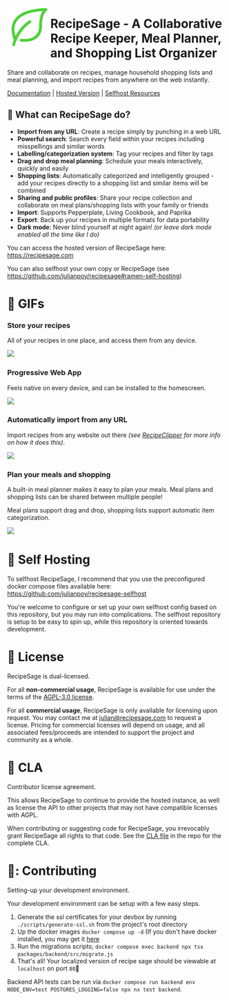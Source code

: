<a href="https://recipesage.com"><img align="left" width="100" height="100" src="packages/frontend/src/assets/imgs/logo_green.png"></img></a>

# RecipeSage - A Collaborative Recipe Keeper, Meal Planner, and Shopping List Organizer

Share and collaborate on recipes, manage household shopping lists and meal planning, and import recipes from anywhere on the web instantly.

<a href="https://docs.recipesage.com">Documentation</a> | <a href="https://recipesage.com">Hosted Version</a> | <a href="https://github.com/julianpoy/recipesage-selfhost">Selfhost Resources</a>

## :fork_and_knife: What can RecipeSage do?

- **Import from any URL**: Create a recipe simply by punching in a web URL
- **Powerful search**: Search every field within your recipes including misspellings and similar words
- **Labelling/categorization system**: Tag your recipes and filter by tags
- **Drag and drop meal planning**: Schedule your meals interactively, quickly and easily
- **Shopping lists**: Automatically categorized and intelligently grouped - add your recipes directly to a shopping list and similar items will be combined
- **Sharing and public profiles**: Share your recipe collection and collaborate on meal plans/shopping lists with your family or friends
- **Import**: Supports Pepperplate, Living Cookbook, and Paprika
- **Export**: Back up your recipes in multiple formats for data portability
- **Dark mode**: Never blind yourself at night again! _(or leave dark mode enabled all the time like I do)_

You can access the hosted version of RecipeSage here: https://recipesage.com

You can also selfhost your own copy or RecipeSage (see https://github.com/julianpoy/recipesage#ramen-self-hosting)

# :hamburger: GIFs

### Store your recipes

All of your recipes in one place, and access them from any device.

<img src="Assets/myrecipes.gif"></img>

### Progressive Web App

Feels native on every device, and can be installed to the homescreen.

<img src="Assets/recipe-mobile.gif"></img>

### Automatically import from any URL

Import recipes from any website out there _(see [RecipeClipper](https://github.com/julianpoy/recipeclipper) for more info on how it does this)_.

<img src="Assets/automatic-import.gif"></img>

### Plan your meals and shopping

A built-in meal planner makes it easy to plan your meals. Meal plans and shopping lists can be shared between multiple people!

Meal plans support drag and drop, shopping lists support automatic item categorization.

<img src="Assets/mealplan.gif"></img>

# :ramen: Self Hosting

To selfhost RecipeSage, I recommend that you use the preconfigured docker compose files available here: https://github.com/julianpoy/recipesage-selfhost

You're welcome to configure or set up your own selfhost config based on this repository, but you may run into complications. The selfhost repository is setup to be easy to spin up, while this repository is oriented towards development.

# :bread: License

RecipeSage is dual-licensed.

For all **non-commercial usage**, RecipeSage is available for use under the terms of the [AGPL-3.0 license](https://www.gnu.org/licenses/agpl-3.0.en.html).

For all **commercial usage**, RecipeSage is only available for licensing upon request. You may contact me at julian@recipesage.com to request a license.
Pricing for commercial licenses will depend on usage, and all associated fees/proceeds are intended to support the project and community as a whole.

# :doughnut: CLA

Contributor license agreement.

This allows RecipeSage to continue to provide the hosted instance, as well as license the API to other projects that may not have compatible licenses with AGPL.

When contributing or suggesting code for RecipeSage, you irrevocably grant RecipeSage all rights to that code. See the [CLA file](docs/CLA.md) in the repo for the complete CLA.

# 🐤: Contributing

Setting-up your development environment.

Your development environment can be setup with a few easy steps.

1. Generate the ssl certificates for your devbox by running `./scripts/generate-ssl.sh` from the project's root directory
2. Up the docker images `docker compose up -d` (If you don't have docker installed, you may get it [here](https://docs.docker.com/get-docker/)
3. Run the migrations scripts; `docker compose exec backend npx tsx packages/backend/src/migrate.js`
4. That's all! Your localized version of recipe sage should be viewable at `localhost` on port `80`🐣

Backend API tests can be run via `docker compose run backend env NODE_ENV=test POSTGRES_LOGGING=false npx nx test backend`.
